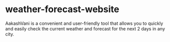 # weather-forecast-website
AakashVani is a convenient and user-friendly tool that allows you to quickly and easily check the current weather and forecast for the next 2 days in any city.
